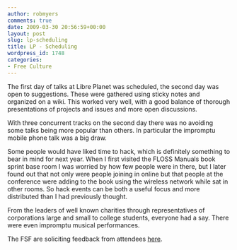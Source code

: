```yaml
---
author: robmyers
comments: true
date: 2009-03-30 20:56:59+00:00
layout: post
slug: lp-scheduling
title: LP - Scheduling
wordpress_id: 1748
categories:
- Free Culture
---
```


The first day of talks at Libre Planet was scheduled, the second day was open to suggestions. These were gathered using sticky notes and organized on a wiki. This worked very well, with a good balance of thorough presentations of projects and issues and more open discussions.  
  
With three concurrent tracks on the second day there was no avoiding some talks being more popular than others. In particular the impromptu mobile phone talk was a big draw.  
  
Some people would have liked time to hack, which is definitely something to bear in mind for next year. When I first visited the FLOSS Manuals book sprint base room I was worried by how few people were in there, but I later found out that not only were people joining in online but that people at the conference were adding to the book using the wireless network while sat in other rooms. So hack events can be both a useful focus and more distributed than I had previously thought.  
  
From the leaders of well known charities through representatives of corporations large and small to college students, everyone had a say. There were even impromptu musical performances.  
  
The FSF are soliciting feedback from attendees [here](http://groups.fsf.org/index.php/YourComments_(LP09)).

